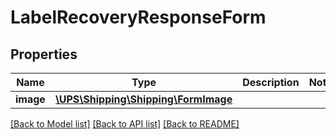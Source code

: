 # LabelRecoveryResponseForm

## Properties
Name | Type | Description | Notes
------------ | ------------- | ------------- | -------------
**image** | [**\UPS\Shipping\Shipping\FormImage**](FormImage.md) |  | 

[[Back to Model list]](../../README.md#documentation-for-models) [[Back to API list]](../../README.md#documentation-for-api-endpoints) [[Back to README]](../../README.md)

